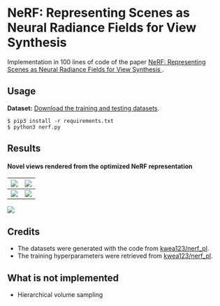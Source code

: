 # NeRF: Representing Scenes as Neural Radiance Fields for View Synthesis

Implementation in 100 lines of code of the paper [NeRF: Representing Scenes as Neural Radiance Fields for View Synthesis
](https://arxiv.org/abs/2003.08934).

## Usage

**Dataset:** [Download the training and testing datasets](https://drive.google.com/drive/folders/18bwm-RiHETRCS5yD9G00seFIcrJHIvD-?usp=sharing).
```commandline
$ pip3 install -r requirements.txt
$ python3 nerf.py
```

## Results



#### Novel views rendered from the optimized NeRF representation



 ![](novel_views/img_0_hf_6.png)              |  ![](novel_views/img_10_hf_6.png) 
:-------------------------:|:-------------------------:
![](novel_views/img_20_hf_6.png)  |  ![](novel_views/img_30_hf_6.png)


![](novel_views/novel_views.gif)

## Credits

- The datasets were generated with the code from [kwea123/nerf_pl](https://github.com/kwea123/nerf_pl/blob/master/datasets/blender.py).
- The training hyperparameters were retrieved from [kwea123/nerf_pl](https://github.com/kwea123/nerf_pl).

## What is not implemented

- Hierarchical volume sampling